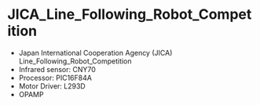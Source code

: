 # JICA_Line_Following_Robot_Competition

- Japan International Cooperation Agency (JICA) Line_Following_Robot_Competition
- Infrared sensor: CNY70
- Processor: PIC16F84A
- Motor Driver: L293D
- OPAMP
